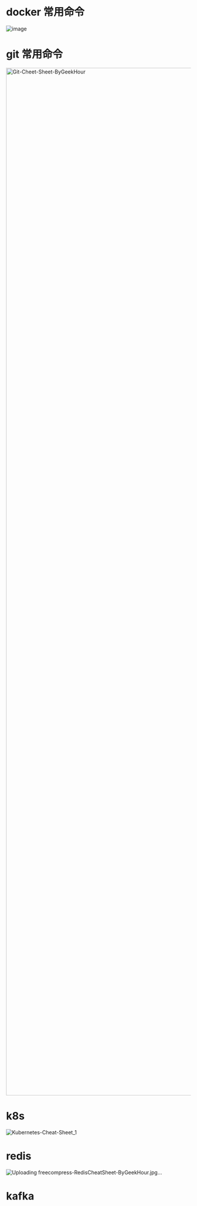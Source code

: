 # docker 常用命令
![image](https://github.com/D-G404/note/assets/75080033/4d023d21-2539-4090-aa9e-774dee609b40)

# git 常用命令
<img width="2796" alt="Git-Cheet-Sheet-ByGeekHour" src="https://github.com/user-attachments/assets/24e9756b-6e44-4022-8720-e2e4cecace16">

# k8s
![Kubernetes-Cheat-Sheet_1](https://github.com/user-attachments/assets/d56f1910-036d-4bc0-ac94-a5d31ada5538)

# redis
![Uploading freecompress-RedisCheatSheet-ByGeekHour.jpg…]()

# kafka
